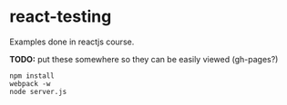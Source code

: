 # react-testing

Examples done in reactjs course.

**TODO:** put these somewhere so they can be easily viewed (gh-pages?)

```
npm install
webpack -w
node server.js
```
